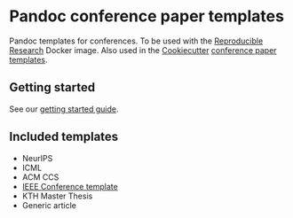 # Pandoc conference paper templates

Pandoc templates for conferences. To be used with the [Reproducible Research](https://github.com/martisak/reproducibleresearch) Docker image. Also used in the [Cookiecutter](https://github.com/audreyr/cookiecutter) [conference paper templates](https://gitlab.com/martisak/paper-template).

## Getting started

See our [getting started guide](getting_started.md).

## Included templates

- NeurIPS
- ICML
- ACM CCS
- [IEEE Conference template](ieee.md)
- KTH Master Thesis
- Generic article
